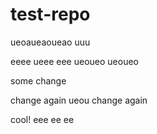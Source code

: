# test-repo

ueoaueaoueao
uuu

eeee
ueee
eee
ueoueo
ueoueo

some change

change again
ueou
change again

cool!
eee
ee
ee
